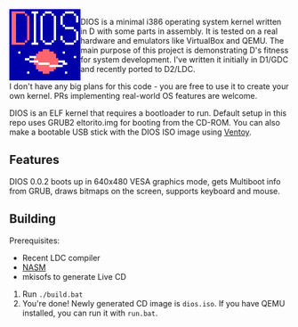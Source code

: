 <img align="left" alt="dios logo" src="https://github.com/gecko0307/mathom/raw/master/dios/logo_128.png" height="128" />

DIOS is a minimal i386 operating system kernel written in D with some parts in assembly. It is tested on a real hardware and emulators like VirtualBox and QEMU. The main purpose of this project is demonstrating D's fitness for system development. I've written it initially in D1/GDC and recently ported to D2/LDC.

I don't have any big plans for this code - you are free to use it to create your own kernel. PRs implementing real-world OS features are welcome.

DIOS is an ELF kernel that requires a bootloader to run. Default setup in this repo uses GRUB2 eltorito.img for booting from the CD-ROM. You can also make a bootable USB stick with the DIOS ISO image using [Ventoy](https://www.ventoy.net/en/index.html).

Features
--------
DIOS 0.0.2 boots up in 640x480 VESA graphics mode, gets Multiboot info from GRUB, draws bitmaps on the screen, supports keyboard and mouse.

Building
--------
Prerequisites:
* Recent LDC compiler
* [NASM](http://www.nasm.us)
* mkisofs to generate Live CD

1. Run `./build.bat`
2. You're done! Newly generated CD image is `dios.iso`. If you have QEMU installed, you can run it with `run.bat`.

